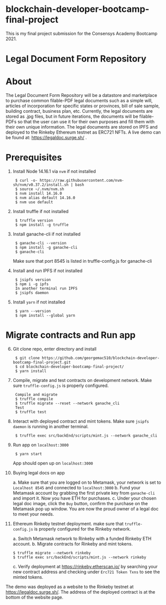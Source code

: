 # blockchain-developer-bootcamp-final-project
This is my final project submission for the Consensys Academy Bootcamp 2021.

<h1>Legal Document Form Repository</h1>

# About

The Legal Document Form Repository will be a datastore and marketplace to purchase common filable-PDF legal documents such as a simple will, articles of incorporation for specific states or provinces, bill of sale sample, building contract, business plan, etc. Currently, the legal documents are stored as .jpg files, but in future iterations, the documents will be filable-PDFs so that the user can use it for their own purposes and fill them with their own unique information. The legal documents are stored on IPFS and deployed to the Rinkeby Ethereum testnet as ERC721 NFTs. A live demo can be found at: https://legaldoc.surge.sh/ .


# Prerequisites

1. Install Node 14.16.1 via `nvm` if not installed

        $ curl -o- https://raw.githubusercontent.com/nvm-sh/nvm/v0.37.2/install.sh | bash
        $ source ~/.nvm/nvm.sh
        $ nvm install 14.16.0 
        $ nvm alias default 14.16.0 
        $ nvm use default

2. Install truffle if not installed

        $ truffle version
        $ npm install -g truffle

3. Install ganache-cli if not installed

        $ ganache-cli --version
        $ npm install -g ganache-cli
        $ ganache-cli

    Make sure that port 8545 is listed in truffle-config.js for ganache-cli

4. Install and run IPFS if not installed

        $ jsipfs version
        $ npm i -g ipfs
        In another terminal run IPFS
        $ jsipfs daemon

5. Install `yarn` if not installed

        $ yarn --version
        $ npm install --global yarn

# Migrate contracts and Run app

6. Git clone repo, enter directory and install

        $ git clone https://github.com/georgemac510/blockchain-developer-bootcamp-final-project.git
        $ cd blockchain-developer-bootcamp-final-project/
        $ yarn install

7. Compile, migrate and test contracts on development network. Make sure `truffle-config.js` is properly configured.

        Compile and migrate
        $ truffle compile
        $ truffle migrate --reset --network ganache_cli
        Test
        $ truffle test

8. Interact with deployed contract and mint tokens. Make sure `jsipfs daemon` is running in another terminal.

        $ truffle exec src/backEnd/scripts/mint.js --network ganache_cli

9. Run app on `localhost:3000`

        $ yarn start

    App should open up on `localhost:3000`

10. Buying legal docs on app

    a. Make sure that you are logged on to Metamask, your network is set to `Localhost 8545` and connected to `localhost:3000`
    b. Fund your Metamask account by grabbing the first private key from `ganache-cli` and import it. Now you have ETH for purchases.
    c. Under your chosen legal doc image, click the `Buy` button, confirm the purchase on the Metamask pop up window. You are now the proud owner of a legal doc to meet your needs.

11. Ethereum Rinkeby testnet deployment. make sure that `truffle-config.js` is properly configured for the Rinkeby network.

    a. Switch Metamask network to Rinkeby with a funded Rinkeby ETH account.
    b. Migrate contracts for Rinkeby and mint tokens.

        $ truffle migrate --network rinkeby
        $ truffle exec src/backEnd/scripts/mint.js --network rinkeby

    c. Verify deployment at https://rinkeby.etherscan.io/ by searching your new contract address and checking under `Erc721 Token Txns` to see the minted tokens.

The demo was deployed as a website to the Rinkeby testnet at https://legaldoc.surge.sh/. The address of the deployed contract is at the bottom of the website page.










    